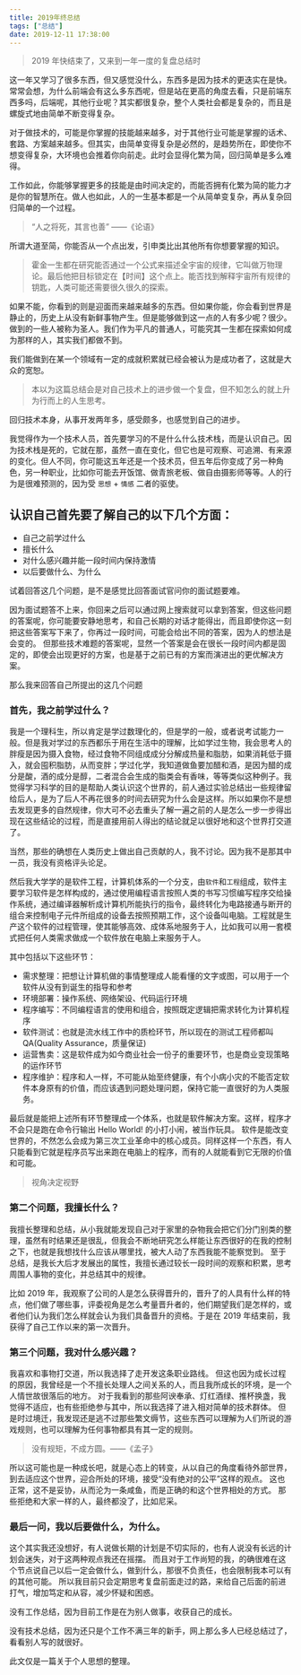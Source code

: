 ```yaml
---
title: 2019年终总结
tags: ["总结"]
date: 2019-12-11 17:38:00
---
```


> 2019 年快结束了，又来到一年一度的复盘总结时

<!--more-->

这一年又学习了很多东西，但又感觉没什么，东西多是因为技术的更迭实在是快。常常会想，为什么前端会有这么多东西呢，但是站在更高的角度去看，只是前端东西多吗，后端呢，其他行业呢？其实都很复杂，整个人类社会都是复杂的，而且是螺旋式地由简单不断变得复杂。

对于做技术的，可能是你掌握的技能越来越多，对于其他行业可能是掌握的话术、套路、方案越来越多。但其实，由简单变得复杂是必然的，是趋势所在，即使你不想变得复杂，大环境也会推着你向前走。此时会显得化繁为简，回归简单是多么难得。

工作如此，你能够掌握更多的技能是由时间决定的，而能否拥有化繁为简的能力才是你的智慧所在。做人也如此，人的一生基本都是一个从简单变复杂，再从复杂回归简单的一个过程。

> “人之将死，其言也善” ——《论语》

所谓大道至简，你能否从一个点出发，引申类比出其他所有你想要掌握的知识。

> 霍金一生都在研究能否通过一个公式来描述全宇宙的规律，它叫做万物理论。最后他把目标锁定在【时间】这个点上。能否找到解释宇宙所有规律的钥匙，人类可能还需要很久很久的探索。

如果不能，你看到的则是迎面而来越来越多的东西。但如果你能，你会看到世界是静止的，历史上从没有新鲜事物产生。但是能够做到这一点的人有多少呢？很少。做到的一些人被称为圣人。我们作为平凡的普通人，可能究其一生都在探索如何成为那样的人，其实我们都做不到。

我们能做到在某一个领域有一定的成就积累就已经会被认为是成功者了，这就是大众的宽恕。

> 本以为这篇总结会是对自己技术上的进步做一个复盘，但不知怎么的就上升为行而上的人生思考。

回归技术本身，从事开发两年多，感受颇多，也感觉到自己的进步。

我觉得作为一个技术人员，首先要学习的不是什么什么技术栈，而是认识自己。因为技术栈是死的，它就在那，虽然一直在变化，但它也是可观察、可追溯、有来源的变化。但人不同，你可能这五年还是一个技术员，但五年后你变成了另一种角色，另一种职业，比如你可能去开饭馆、做青旅老板、做自由摄影师等等。人的行为是很难预测的，因为受 `思想` + `情感` 二者的驱使。

## 认识自己首先要了解自己的以下几个方面：

- 自己之前学过什么
- 擅长什么
- 对什么感兴趣并能一段时间内保持激情
- 以后要做什么、为什么

试着回答这几个问题，是不是感觉比回答面试官问你的面试题要难。

因为面试题答不上来，你回来之后可以通过网上搜索就可以拿到答案，但这些问题的答案呢，你可能要安静地思考，和自己长期的对话才能得出，而且即使你这一刻把这些答案写下来了，你再过一段时间，可能会给出不同的答案，因为人的想法是会变的。
但那些技术难题的答案呢，显然一个答案是会在很长一段时间内都是固定的，即使会出现更好的方案，也是基于之前已有的方案而演进出的更优解决方案。

那么我来回答自己所提出的这几个问题

### 首先，我之前学过什么？

我是一个理科生，所以肯定是学过数理化的，但是学的一般，或者说考试能力一般。但是我对学过的东西都乐于用在生活中的理解，比如学过生物，我会思考人的胖瘦是因为摄入食物，经过食物不同组成成分分解成热量和脂肪，如果消耗低于摄入，就会囤积脂肪，从而变胖；学过化学，我知道做鱼要加醋和酒，是因为醋的成分是酸，酒的成分是醇，二者混合会生成的脂类会有香味，等等类似这种例子。我觉得学习科学的目的是帮助人类认识这个世界的，前人通过实验总结出一些规律留给后人，是为了后人不再花很多的时间去研究为什么会是这样。所以如果你不是想去发现更多的自然规律，你大可不必去重头了解一遍之前的人是怎么一步一步得出现在这些结论的过程，而是直接用前人得出的结论就足以很好地和这个世界打交道了。

当然，那些的确想在人类历史上做出自己贡献的人，我不讨论。因为我不是那其中一员，我没有资格评头论足。

然后我大学学的是软件工程，计算机体系的一个分支，由`软件`和`工程`组成，软件主要学习软件是怎样构成的，通过使用编程语言按照人类的书写习惯编写程序交给操作系统，通过编译器解析成计算机所能执行的指令，最终转化为电路接通与断开的组合来控制电子元件所组成的设备去按照预期工作，这个设备叫电脑。工程就是生产这个软件的过程管理，使其能够高效、成体系地服务于人，比如我可以用一套模式把任何人类需求做成一个软件放在电脑上来服务于人。

其中包括以下这些环节：

- 需求整理：把想让计算机做的事情整理成人能看懂的文字或图，可以用于一个软件从没有到诞生的指导和参考
- 环境部署：操作系统、网络架设、代码运行环境
- 程序编写：不同编程语言的使用和组合，按照既定逻辑把需求转化为计算机程序
- 软件测试：也就是流水线工作中的质检环节，所以现在的测试工程师都叫 QA(Quality Assurance，质量保证)
- 运营售卖：这是软件成为如今商业社会一份子的重要环节，也是商业变现策略的运作环节
- 程序维护：程序和人一样，不可能从始至终健康，有个小病小灾的不能否定软件本身原有的价值，而应该遇到问题处理问题，保持它能一直很好的为人类服务。

最后就是能把上述所有环节整理成一个体系，也就是软件解决方案。这样，程序才不会只是跑在命令行输出 Hello World! 的小打小闹，被当作玩具。
软件是能改变世界的，不然怎么会成为第三次工业革命中的核心成员。同样这样一个东西，有人只能看到它就是程序员写出来跑在电脑上的程序，而有的人就能看到它无限的价值和可能。

> 视角决定视野

### 第二个问题，我擅长什么？

我擅长整理和总结，从小我就能发现自己对于家里的杂物我会把它们分门别类的整理，虽然有时结果还是很乱，但我会不断地研究怎么样能让东西很好的在我的控制之下，也就是我想找什么应该从哪里找，被大人动了东西我能不能察觉到。
至于总结，是我长大后才发展出的属性，我擅长通过较长一段时间的观察和积累，思考周围人事物的变化，并总结其中的规律。

比如 2019 年，我观察了公司的人是怎么获得晋升的，晋升了的人具有什么样的特点，他们做了哪些事，评委视角是怎么考量晋升者的，他们期望我们是怎样的，或者他们认为我们怎么样就会认为我们具备晋升的资格。于是在 2019 年结束前，我获得了自己工作以来的第一次晋升。

### 第三个问题，我对什么感兴趣？

我喜欢和事物打交道，所以我选择了走开发这条职业路线。
但这也因为成长过程的原因，我曾经是一个不擅长处理人之间关系的人，而且我所成长的环境，是一个人情世故很落后的地方。
对于我看到的那些阿谀奉承、灯红酒绿、推杯换盏，我觉得不适应，也有些拒绝参与其中，所以我选择了进入相对简单的技术群体。
但是时过境迁，我发现还是逃不过那些繁文缛节，这些东西可以理解为人们所说的游戏规则，也可以理解为任何事物都具有其一定的规则。

> 没有规矩，不成方圆。——《孟子》

所以这可能也是一种成长吧，就是心态上的转变，从以自己的角度看待外部世界，到去适应这个世界，迎合所处的环境，接受“没有绝对的公平”这样的观点。
这也正常，这不是妥协，从而沦为一条咸鱼，而是正确的和这个世界相处的方式。
那些拒绝和大家一样的人，最终都没了，比如尼采。

### 最后一问，我以后要做什么，为什么。

这个其实我还没想好，有人说做长期的计划是不切实际的，也有人说没有长远的计划会迷失，对于这两种观点我还在摇摆。
而且对于工作尚短的我，的确很难在这个节点说自己以后一定会做什么，做到什么，那很不负责任，也会限制我本可以有的其他可能。
所以我目前只会定期思考复盘前面走过的路，来给自己后面的前进打气，增加笃定和从容，减少怀疑和困惑。

没有工作总结，因为目前工作是在为别人做事，收获自己的成长。

没有技术总结，因为还只是个工作不满三年的新手，网上那么多人已经总结过了，看看别人写的就很好。

此文仅是一篇关于个人思想的整理。
